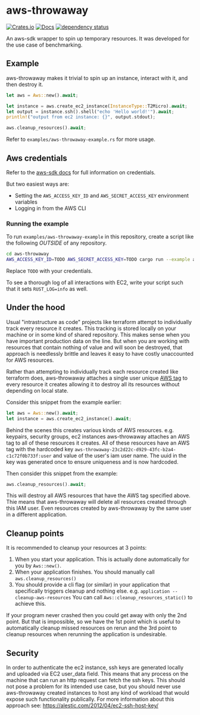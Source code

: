 # aws-throwaway

[![Crates.io](https://img.shields.io/crates/v/aws-throwaway.svg)](https://crates.io/crates/aws-throwaway)
[![Docs](https://docs.rs/aws-throwaway/badge.svg)](https://docs.rs/aws-throwaway)
[![dependency status](https://deps.rs/repo/github/shotover/aws-throwaway/status.svg)](https://deps.rs/repo/github/shotover/aws-throwaway)

An aws-sdk wrapper to spin up temporary resources.
It was developed for the use case of benchmarking.

## Example

aws-throwaway makes it trivial to spin up an instance, interact with it, and then destroy it.

```rust
let aws = Aws::new().await;

let instance = aws.create_ec2_instance(InstanceType::T2Micro).await;
let output = instance.ssh().shell("echo 'Hello world!'").await;
println!("output from ec2 instance: {}", output.stdout);

aws.cleanup_resources().await;
```

Refer to `examples/aws-throwaway-example.rs` for more usage.

## Aws credentials

Refer to the [aws-sdk docs](https://docs.aws.amazon.com/sdk-for-rust/latest/dg/credentials.html) for full information on credentials.

But two easiest ways are:

* Setting the `AWS_ACCESS_KEY_ID` and `AWS_SECRET_ACCESS_KEY` environment variables
* Logging in from the AWS CLI

### Running the example

To run `examples/aws-throwaway-example` in this repository, create a script like the following *OUTSIDE* of any repository.

```bash
cd aws-throwaway
AWS_ACCESS_KEY_ID=TODO AWS_SECRET_ACCESS_KEY=TODO cargo run --example aws-throwaway-example "$@"
```

Replace `TODO` with your credentials.

To see a thorough log of all interactions with EC2, write your script such that it sets `RUST_LOG=info` as well.

## Under the hood

Usual "intrastructure as code" projects like terraform attempt to individually track every resource it creates.
This tracking is stored locally on your machine or in some kind of shared repository.
This makes sense when you have important production data on the line.
But when you are working with resources that contain nothing of value and will soon be destroyed, that approach is needlessly brittle and leaves it easy to have costly unaccounted for AWS resources.

Rather than attempting to individually track each resource created like terraform does, aws-throwaway attaches a single user unique [AWS tag](https://docs.aws.amazon.com/tag-editor/latest/userguide/tagging.html) to every resource it creates allowing it to destroy all its resources without depending on local state.

Consider this snippet from the example earlier:

```rust
let aws = Aws::new().await;
let instance = aws.create_ec2_instance().await;
```

Behind the scenes this creates various kinds of AWS resources. e.g. keypairs, security groups, ec2 instances
aws-throwaway attaches an AWS tag to all of these resources it creates.
All of these resources have an AWS tag with the hardcoded key `aws-throwaway-23c2d22c-d929-43fc-b2a4-c1c72f0b733f:user` and value of the user's iam user name.
The uuid in the key was generated once to ensure uniqueness and is now hardcoded.

Then consider this snippet from the example:

```rust
aws.cleanup_resources().await;
```

This will destroy all AWS resources that have the AWS tag specified above.
Thie means that aws-throwaway will delete all resources created through this IAM user.
Even resources created by aws-throwaway by the same user in a different application.

## Cleanup points

It is recommended to cleanup your resources at 3 points:

1. When you start your application. This is actually done automatically for you by `Aws::new()`.
2. When your application finishes. You should manually call `aws.cleanup_resources()`
3. You should provide a cli flag (or similar) in your application that specifically triggers cleanup and nothing else. e.g. `application --cleanup-aws-resources` You can call `Aws::cleanup_resources_static()` to achieve this.

If your program never crashed then you could get away with only the 2nd point.
But that is impossible, so we have the 1st point which is useful to automatically cleanup missed resources on rerun and the 3rd point to cleanup resources when rerunning the application is undesirable.

## Security

In order to authenticate the ec2 instance, ssh keys are generated locally and uploaded via EC2 user_data field.
This means that any process on the machine that can run an http request can fetch the ssh keys.
This should not pose a problem for its intended use case, but you should never use aws-throwaway created instances to host any kind of workload that would expose such functionality publically.
For more information about this approach see: <https://alestic.com/2012/04/ec2-ssh-host-key/>
